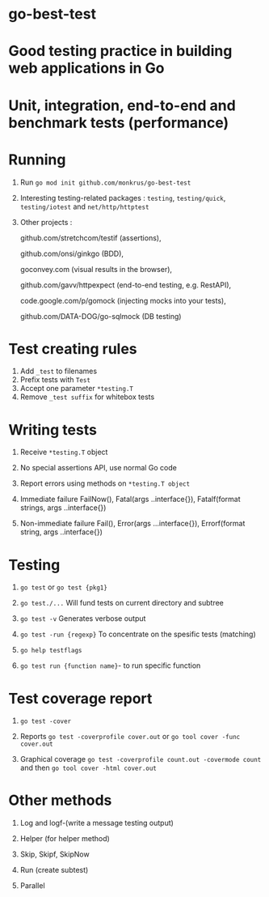 # go-best-test
# Good testing practice in building web applications in Go
# Unit, integration, end-to-end and benchmark tests (performance) 

# Running

1. Run `go mod init github.com/monkrus/go-best-test`

2. Interesting testing-related packages : `testing`, `testing/quick`, `testing/iotest` and `net/http/httptest `

3. Other projects :

   github.com/stretchcom/testif (assertions),  
   
   github.com/onsi/ginkgo (BDD), 
   
   goconvey.com (visual results in the browser),
   
   github.com/gavv/httpexpect (end-to-end testing, e.g. RestAPI), 
   
   code.google.com/p/gomock (injecting mocks into your tests), 
   
   github.com/DATA-DOG/go-sqlmock (DB testing)

# Test creating rules

1. Add `_test` to filenames
2. Prefix tests with `Test`
3. Accept one parameter `*testing.T` 
4. Remove `_test suffix` for whitebox tests

# Writing tests

1. Receive `*testing.T` object

2. No special assertions API, use normal Go code

3. Report errors using methods on `*testing.T object`

4. Immediate failure 
   FailNow(), 
   Fatal(args ..interface{}),
   Fatalf(format strings, args ..interface{})

5. Non-immediate failure
   Fail(),
   Error(args ...interface{}),
   Errorf(format string, args ..interface{})

# Testing

1. `go test` or `go test {pkg1}`

2. `go test./...` Will fund tests on current directory and subtree

3. `go test -v` Generates verbose output

4. `go test -run {regexp}` To concentrate on the spesific tests (matching)

5. `go help testflags` 

6. `go test run {function name}`- to run specific function

# Test coverage report

1. `go test -cover`

2. Reports `go test -coverprofile cover.out` or `go tool cover -func cover.out`

3. Graphical coverage `go test -coverprofile count.out -covermode count` and then `go tool cover -html cover.out`

# Other methods

1. Log and logf-(write a message testing output)

2. Helper (for helper method)

3. Skip, Skipf, SkipNow

4. Run (create subtest)

5. Parallel









